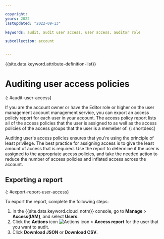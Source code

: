 ```yaml
---

copyright:
years: 2022
lastupdated: "2022-09-13"

keywords: audit, audit user access, user access, auditor role

subcollection: account


---
```


{{site.data.keyword.attribute-definition-list}}

# Auditing user access policies
{: #audit-user-access}

If you are the account owner or have the Editor role or higher on the user management account management service, you can export an access policiy report for each user in your account. The access policy report lists all of the access policies that the user is assigned to as well as the access policies of the access groups that the user is a memeber of.
{: shortdesc}

Auditing user's access policies ensures that you're using the principle of least privilege. The best practice for assigning access is to give the least amount of access that is required. Use the report to determine if the user is assigned to the appropriate access policies, and take the needed action to reduce the number of access policies and inflated access across the account.


## Exporting a report
{: #export-report-user-access}

To export the report, complete the following steps:

1. In the {{site.data.keyword.cloud_notm}} console, go to **Manage** > **Access(IAM)**, and select **Users**.
1. Click the **Actions** icon ![Actions icon](../icons/action-menu-icon.svg) > **Access report** for the user that you want to audit.
1. Click **Download JSON** or **Download CSV**.


